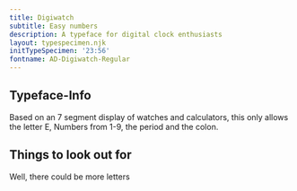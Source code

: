 ```yaml
---
title: Digiwatch
subtitle: Easy numbers
description: A typeface for digital clock enthusiasts
layout: typespecimen.njk
initTypeSpecimen: '23:56'
fontname: AD-Digiwatch-Regular
---
```


## Typeface-Info
Based on an 7 segment display of watches and calculators, this only allows the letter E, Numbers from 1-9, the period and the colon. 

## Things to look out for
Well, there could be more letters